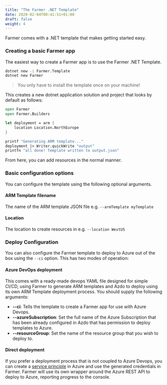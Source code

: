```yaml
---
title: "The Farmer .NET Template"
date: 2020-02-04T00:41:51+01:00
draft: false
weight: 4
---
```


Farmer comes with a .NET template that makes getting started easy.

### Creating a basic Farmer app
The easiest way to create a Farmer app is to use the Farmer .NET Template.

```cmd
dotnet new -i Farmer.Template
dotnet new Farmer
```

> You only have to install the template once on your machine!

This creates a new dotnet application solution and project that looks by default as follows:

```fsharp
open Farmer
open Farmer.Builders

let deployment = arm {
    location Location.NorthEurope
}

printf "Generating ARM template..."
deployment |> Writer.quickWrite "output"
printfn "all done! Template written to output.json"
```

From here, you can add resources in the normal manner.

### Basic configuration options
You can configure the template using the following optional arguments.

#### ARM Template filename
The name of the ARM template JSON file e.g. `--armTemplate myTemplate`

#### Location
The location to create resources in e.g. `--location WestUS`

### Deploy Configuration
You can also configure the Farmer template to deploy to Azure out of the box using the `--ci` option. This has two modes of operation:

#### Azure DevOps deployment
This comes with a ready-made devops YAML file designed for simple CI/CD, using Farmer to generate ARM templates and Azdo to deploy using its own ARM Template deployment process. You should supply the following arguments:

* **--ci**: Tells the template to create a Farmer app for use with Azure Devops.
* **--azureSubscription**: Set the full name of the Azure Subscription that has been already configured in Azdo that has permission to deploy templates to Azure.
* **--resourceGroup**: Set the name of the resource group that you wish to deploy to.

#### Direct deployment
If you prefer a deployment process that is not coupled to Azure Devops, you can create a [service principle](../../deployment-guidance/#how-do-i-create-a-service-principal) in Azure and use the generated credentials in Farmer. Farmer will use its own wrapper around the Azure REST API to deploy to Azure, reporting progress to the console.